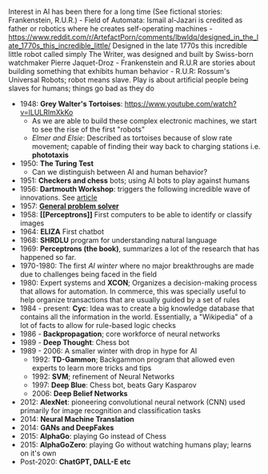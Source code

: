Interest in AI has been there for a long time (See fictional stories: Frankenstein, R.U.R.)
	- Field of Automata: Ismail al-Jazari is credited as father or robotics where he creates self-operating machines
	- https://www.reddit.com/r/ArtefactPorn/comments/lbwldq/designed_in_the_late_1770s_this_incredible_little/
	  Designed in the late 1770s this incredible little robot called simply The Writer, was designed and built by Swiss-born watchmaker Pierre Jaquet-Droz 
	  - Frankenstein and R.U.R are stories about building something that exhibits human behavior 
		  - R.U.R: Rossum's Universal Robots; robot means slave. Play is about artificial people being slaves for humans; things go bad as they do 
- 1948: **Grey Walter's Tortoises**: https://www.youtube.com/watch?v=lLULRlmXkKo
	- As we are able to build these complex electronic machines, we start to see the rise of the first "robots"
	- *Elmer and Elsie*: Described as tortoises because of slow rate movement; capable of finding their way back to charging stations i.e. **phototaxis**
- 1950: **The Turing Test**
	- Can we distinguish between AI and human behavior?
- 1951: **Checkers and chess** bots; using AI bots to play against humans
- 1956: **Dartmouth Workshop**: triggers the following incredible wave of innovations. See [article](https://en.wikipedia.org/wiki/Dartmouth_workshop)
- 1957: [**General problem solver**](https://en.wikipedia.org/wiki/General_Problem_Solver)
- 1958: **[[Perceptrons]]** First computers to be able to identify or classify images
- 1964: **ELIZA** First chatbot 
- 1968: **SHRDLU** program for understanding natural language
- 1969: **Perceptrons (the book)**, summarizes a lot of the research that has happened so far.
- 1970-1980: The first *AI winter* where no major breakthroughs are made due to challenges being faced in the field
- 1980: Expert systems and **XCON**; Organizes a decision-making process that allows for automation. In commerce, this was specially useful to help organize transactions that are usually guided by a set of rules
- 1984 - present: **Cyc**: Idea was to create a big knowledge database that contains all the information in the world. Essentially, a "Wikipedia" of a lot of facts to allow for rule-based logic checks
- 1986 - **Backpropagation**; core workforce of neural networks
- 1989 - **Deep Thought**: Chess bot
- 1989 - 2006: A smaller winter with drop in hype for AI
	- 1992: **TD-Gammon**; Backgammon program that allowed even experts to learn more tricks and tips
	- 1992: **SVM**; refinement of Neural Networks
	- 1997: **Deep Blue**: Chess bot, beats Gary Kasparov 
	- 2006: **Deep Belief Networks** 
- 2012: **AlexNet**: pioneering convolutional neural network (CNN) used primarily for image recognition and classification tasks
- 2014: **Neural Machine Translation**
- 2014: **GANs and DeepFakes**
- 2015: **AlphaGo**: playing Go instead of Chess
- 2015: **AlphaGoZero**: playing Go without watching humans play; learns on it's own
- Post-2020: **ChatGPT, DALL-E etc**

